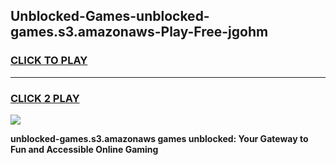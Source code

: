 
## Unblocked-Games-unblocked-games.s3.amazonaws-Play-Free-jgohm
<h3>
<a href="https://premium76.site?title=unblocked-games.s3.amazonaws&ref=23A">CLICK TO PLAY</a></h3>
<hr>

<h3>
<a href="https://premium76.site?title=unblocked-games.s3.amazonaws&ref=23A">CLICK 2 PLAY</a>
  
</h3>

<a href="https://premium76.site?title=unblocked-games.s3.amazonaws&ref=23A"><img src="https://clearcache.store/games.png"></a>


**unblocked-games.s3.amazonaws games unblocked: Your Gateway to Fun and Accessible Online Gaming**
